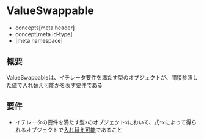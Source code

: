 # ValueSwappable
* concepts[meta header]
* concept[meta id-type]
* [meta namespace]

## 概要
ValueSwappableは、イテレータ要件を満たす型のオブジェクトが、間接参照した値で入れ替え可能かを表す要件である


## 要件
- イテレータの要件を満たす型`X`のオブジェクト`x`において、式`*x`によって得られるオブジェクトで[入れ替え可能](swappable.md)であること

